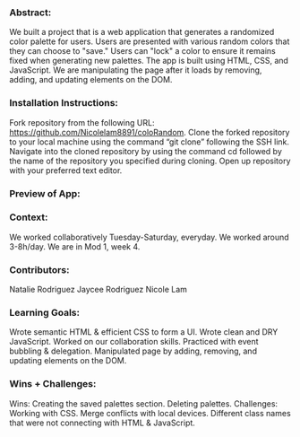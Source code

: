 ### Abstract:
[//]: <> (Briefly describe what you built and its features. What problem is the app solving? How does this application solve that problem?)

We built a project that is a web application that generates a randomized color palette for users. Users are presented with various random colors that they can choose to "save." Users can "lock" a color to ensure it remains fixed when generating new palettes. The app is built using HTML, CSS, and JavaScript. We are manipulating the page after it loads by removing, adding, and updating elements on the DOM. 

### Installation Instructions:
[//]: <> (What steps does a person have to take to get your app cloned down and running?)
Fork repository from the following URL: https://github.com/Nicolelam8891/coloRandom.
Clone the forked repository to your local machine using the command “git clone” following the SSH link. 
Navigate into the cloned repository by using the command cd followed by the name of the repository you specified during cloning. 
Open up repository with your preferred text editor. 

### Preview of App:
[//]: <> (Provide ONE gif or screenshot of your application - choose the "coolest" piece of functionality to show off.)

### Context:
[//]: <> (Give some context for the project here. How long did you have to work on it? How far into the Turing program are you?)
We worked collaboratively Tuesday-Saturday, everyday. We worked around 3-8h/day. 
We are in Mod 1, week 4. 

### Contributors:
[//]: <> (Who worked on this application? Link to their GitHubs.)
Natalie Rodriguez
Jaycee Rodriguez
Nicole Lam 

### Learning Goals:
[//]: <> (What were the learning goals of this project? What tech did you work with?)
Wrote semantic HTML & efficient CSS to form a UI. 
Wrote clean and DRY JavaScript. 
Worked on our collaboration skills.
Practiced with event bubbling & delegation.
Manipulated page by adding, removing, and updating elements on the DOM. 

### Wins + Challenges:
[//]: <> (What are 2-3 wins you have from this project? What were some challenges you faced - and how did you get over them?)
Wins: 
Creating the saved palettes section.
Deleting palettes. 
Challenges: 
Working with CSS. 
Merge conflicts with local devices.
Different class names that were not connecting with HTML & JavaScript. 

